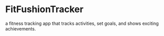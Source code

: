 # FitFushionTracker
a fitness tracking app that tracks activities, set goals, and shows exciting achievements.

